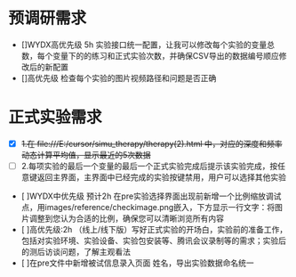 # 预调研需求
- []WYDX高优先级 5h 实验接口统一配置，让我可以修改每个实验的变量总数，每个变量下的的练习和正式实验次数，并确保CSV导出的数据编号顺应修改后的新配置
- []高优先级 检查每个实验的图片视频路径和问题是否正确

# 正式实验需求
- [x] ~~1.在 file:///E:/cursor/simu_therapy/therapy(2).html 中，对应的深度和频率动态计算平均值，显示最近的5次数据~~
- [ ] 2.每项实验的最后一个变量的最后一个正式实验完成后提示该实验完成，按任意键返回主界面，主界面中已经完成的实验按键禁用，用户可以选择其他实验
- [ ]WYDX中优先级 预计2h 在pre实验选择界面出现前新增一个比例缩放调试点，用images/reference/checkimage.png嵌入，下方显示一行文字：将图片调整到您认为合适的比例，确保您可以清晰浏览所有内容
- [ ]高优先级:2h （线上/线下版）写好正式实验的开场白，实验前的准备工作，包括对实验环境、实验设备、实验包安装等、腾讯会议录制等的需求；实验后的测后访谈问题，了解主观看法
- [ ]在pre文件中新增被试信息录入页面 姓名，导出实验数据命名统一